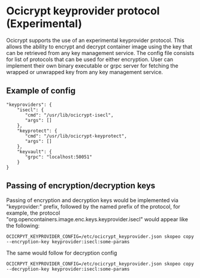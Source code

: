 # Ocicrypt keyprovider protocol (Experimental)

Ocicrypt supports the use of an experimental keyprovider protocol. This allows the ability to encrypt and decrypt container image using the key that can be retrieved from any key management service.
The config file consists for list of protocols that can be used for either encryption. User can implement their own binary executable or grpc server for fetching the wrapped or unwrapped key from any key management service.

## Example of config

```code
"keyproviders": {
    "isecl": {
       "cmd": "/usr/lib/ocicrypt-isecl",   
       "args": []
    },
    "keyprotect": {
       "cmd": "/usr/lib/ocicrypt-keyprotect",   
       "args": []
    },
    "keyvault": {
       "grpc": "localhost:50051"
    }
}
```

## Passing of encryption/decryption keys
Passing of encryption and decryption keys would be implemented via "keyprovider:" prefix, followed by the
named prefix of the protocol, for example, the protocol "org.opencontainers.image.enc.keys.keyprovider.isecl"
would appear like the following:

```code
OCICRPYT_KEYPROVIDER_CONFIG=/etc/ocicrypt_keyprovider.json skopeo copy --encryption-key keyprovider:isecl:some-params
```

The same would follow for decryption config

```code
OCICRPYT_KEYPROVIDER_CONFIG=/etc/ocicrypt_keyprovider.json skopeo copy --decryption-key keyprovider:isecl:some-params
```